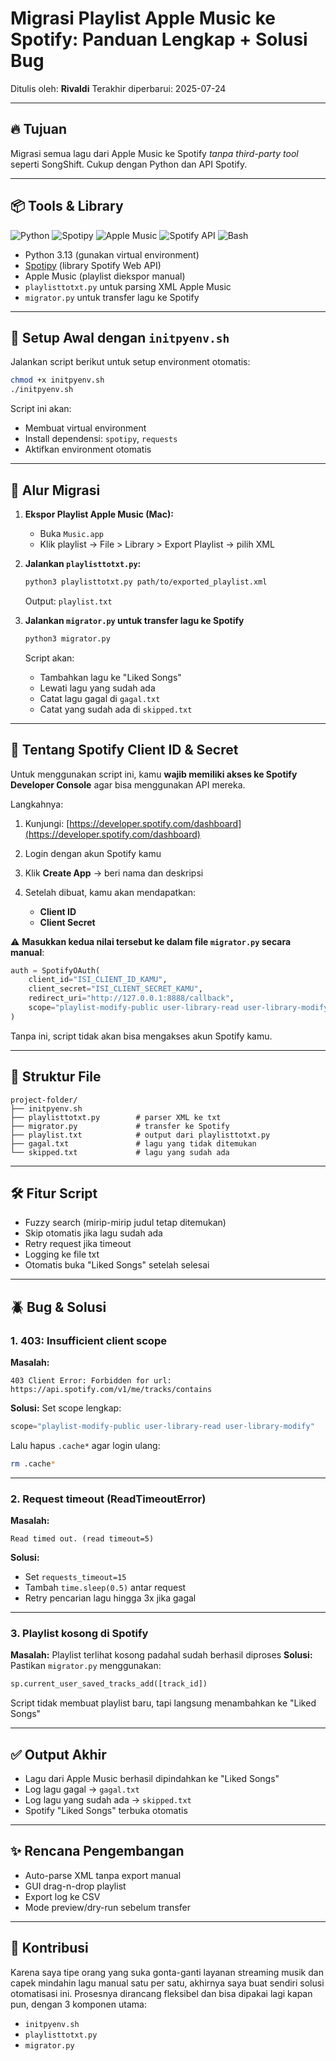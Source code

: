 # Migrasi Playlist Apple Music ke Spotify: Panduan Lengkap + Solusi Bug

Ditulis oleh: **Rivaldi**
Terakhir diperbarui: 2025-07-24

---

## 🔥 Tujuan

Migrasi semua lagu dari Apple Music ke Spotify *tanpa third-party tool* seperti SongShift. Cukup dengan Python dan API Spotify.

---

## 📦 Tools & Library

<p align="left">
  <img src="https://img.shields.io/badge/Python-3.13-blue?logo=python&logoColor=white" alt="Python" />
  <img src="https://img.shields.io/badge/Spotipy-Library-green?logo=spotify&logoColor=white" alt="Spotipy" />
  <img src="https://img.shields.io/badge/Apple%20Music-XML-red?logo=apple&logoColor=white" alt="Apple Music" />
  <img src="https://img.shields.io/badge/Spotify-API-1DB954?logo=spotify&logoColor=white" alt="Spotify API" />
  <img src="https://img.shields.io/badge/Bash-initpyenv.sh-black?logo=gnubash&logoColor=white" alt="Bash" />
</p>


* Python 3.13 (gunakan virtual environment)
* [Spotipy](https://spotipy.readthedocs.io/) (library Spotify Web API)
* Apple Music (playlist diekspor manual)
* `playlisttotxt.py` untuk parsing XML Apple Music
* `migrator.py` untuk transfer lagu ke Spotify

---

## 🧰 Setup Awal dengan `initpyenv.sh`

Jalankan script berikut untuk setup environment otomatis:

```bash
chmod +x initpyenv.sh
./initpyenv.sh
```

Script ini akan:

* Membuat virtual environment
* Install dependensi: `spotipy`, `requests`
* Aktifkan environment otomatis

---

## 🧠 Alur Migrasi

1. **Ekspor Playlist Apple Music (Mac):**

   * Buka `Music.app`
   * Klik playlist → File > Library > Export Playlist → pilih XML

2. **Jalankan `playlisttotxt.py`:**

   ```bash
   python3 playlisttotxt.py path/to/exported_playlist.xml
   ```

   Output: `playlist.txt`

3. **Jalankan `migrator.py` untuk transfer lagu ke Spotify**

   ```bash
   python3 migrator.py
   ```

   Script akan:

   * Tambahkan lagu ke "Liked Songs"
   * Lewati lagu yang sudah ada
   * Catat lagu gagal di `gagal.txt`
   * Catat yang sudah ada di `skipped.txt`

---

## 🎫 Tentang Spotify Client ID & Secret

Untuk menggunakan script ini, kamu **wajib memiliki akses ke Spotify Developer Console** agar bisa menggunakan API mereka.

Langkahnya:

1. Kunjungi: [https://developer.spotify.com/dashboard](https://developer.spotify.com/dashboard)
2. Login dengan akun Spotify kamu
3. Klik **Create App** → beri nama dan deskripsi
4. Setelah dibuat, kamu akan mendapatkan:

   * **Client ID**
   * **Client Secret**

⚠️ **Masukkan kedua nilai tersebut ke dalam file `migrator.py` secara manual**:

```python
auth = SpotifyOAuth(
    client_id="ISI_CLIENT_ID_KAMU",
    client_secret="ISI_CLIENT_SECRET_KAMU",
    redirect_uri="http://127.0.0.1:8888/callback",
    scope="playlist-modify-public user-library-read user-library-modify"
)
```

Tanpa ini, script tidak akan bisa mengakses akun Spotify kamu.

---

## 📂 Struktur File

```
project-folder/
├── initpyenv.sh
├── playlisttotxt.py        # parser XML ke txt
├── migrator.py             # transfer ke Spotify
├── playlist.txt            # output dari playlisttotxt.py
├── gagal.txt               # lagu yang tidak ditemukan
└── skipped.txt             # lagu yang sudah ada
```

---

## 🛠️ Fitur Script

* Fuzzy search (mirip-mirip judul tetap ditemukan)
* Skip otomatis jika lagu sudah ada
* Retry request jika timeout
* Logging ke file txt
* Otomatis buka "Liked Songs" setelah selesai

---

## 🪲 Bug & Solusi

### 1. **403: Insufficient client scope**

**Masalah:**

```
403 Client Error: Forbidden for url: https://api.spotify.com/v1/me/tracks/contains
```

**Solusi:**
Set scope lengkap:

```python
scope="playlist-modify-public user-library-read user-library-modify"
```

Lalu hapus `.cache*` agar login ulang:

```bash
rm .cache*
```

---

### 2. **Request timeout (ReadTimeoutError)**

**Masalah:**

```
Read timed out. (read timeout=5)
```

**Solusi:**

* Set `requests_timeout=15`
* Tambah `time.sleep(0.5)` antar request
* Retry pencarian lagu hingga 3x jika gagal

---

### 3. **Playlist kosong di Spotify**

**Masalah:** Playlist terlihat kosong padahal sudah berhasil diproses
**Solusi:** Pastikan `migrator.py` menggunakan:

```python
sp.current_user_saved_tracks_add([track_id])
```

Script tidak membuat playlist baru, tapi langsung menambahkan ke "Liked Songs"

---

## ✅ Output Akhir

* Lagu dari Apple Music berhasil dipindahkan ke "Liked Songs"
* Log lagu gagal → `gagal.txt`
* Log lagu yang sudah ada → `skipped.txt`
* Spotify "Liked Songs" terbuka otomatis

---

## ✨ Rencana Pengembangan

* Auto-parse XML tanpa export manual
* GUI drag-n-drop playlist
* Export log ke CSV
* Mode preview/dry-run sebelum transfer

---

## 🤝 Kontribusi

Karena saya tipe orang yang suka gonta-ganti layanan streaming musik dan capek mindahin lagu manual satu per satu, akhirnya saya buat sendiri solusi otomatisasi ini. Prosesnya dirancang fleksibel dan bisa dipakai lagi kapan pun, dengan 3 komponen utama:

* `initpyenv.sh`
* `playlisttotxt.py`
* `migrator.py`

